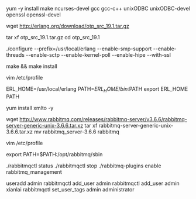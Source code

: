 

yum -y install make ncurses-devel gcc gcc-c++ unixODBC unixODBC-devel openssl openssl-devel

wget http://erlang.org/download/otp_src_19.1.tar.gz

tar xf otp_src_19.1.tar.gz
cd otp_src_19.1


./configure  --prefix=/usr/local/erlang --enable-smp-support --enable-threads --enable-sctp --enable-kernel-poll --enable-hipe --with-ssl


 make && make install

vim /etc/profile

ERL_HOME=/usr/local/erlang
PATH=$ERL_HOME/bin:$PATH
export ERL_HOME PATH

yum install xmlto -y

wget http://www.rabbitmq.com/releases/rabbitmq-server/v3.6.6/rabbitmq-server-generic-unix-3.6.6.tar.xz
tar xf rabbitmq-server-generic-unix-3.6.6.tar.xz
mv rabbitmq_server-3.6.6 rabbitmq


vim /etc/profile

export PATH=$PATH:/opt/rabbitmq/sbin


./rabbitmqctl status
./rabbitmqctl stop
./rabbitmq-plugins enable rabbitmq_management

useradd admin
rabbitmqctl add_user admin
rabbitmqctl add_user admin xianlai
rabbitmqctl set_user_tags admin administrator




